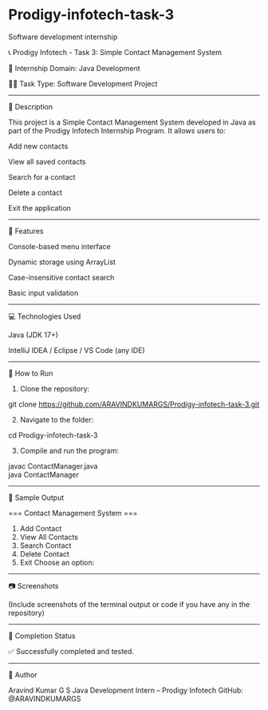 # Prodigy-infotech-task-3
Software development internship 

📞 Prodigy Infotech - Task 3: Simple Contact Management System

💼 Internship Domain: Java Development

🧑‍💻 Task Type: Software Development Project


---

📌 Description

This project is a Simple Contact Management System developed in Java as part of the Prodigy Infotech Internship Program. It allows users to:

Add new contacts

View all saved contacts

Search for a contact

Delete a contact

Exit the application



---

🔧 Features

Console-based menu interface

Dynamic storage using ArrayList

Case-insensitive contact search

Basic input validation



---

💻 Technologies Used

Java (JDK 17+)

IntelliJ IDEA / Eclipse / VS Code (any IDE)



---

🚀 How to Run

1. Clone the repository:

git clone https://github.com/ARAVINDKUMARGS/Prodigy-infotech-task-3.git


2. Navigate to the folder:

cd Prodigy-infotech-task-3


3. Compile and run the program:

javac ContactManager.java  
java ContactManager




---

📝 Sample Output

=== Contact Management System ===
1. Add Contact
2. View All Contacts
3. Search Contact
4. Delete Contact
5. Exit
Choose an option:


---

📷 Screenshots

(Include screenshots of the terminal output or code if you have any in the repository)


---

🏁 Completion Status

✅ Successfully completed and tested.


---

🧠 Author

Aravind Kumar G S
Java Development Intern – Prodigy Infotech
GitHub: @ARAVINDKUMARGS


